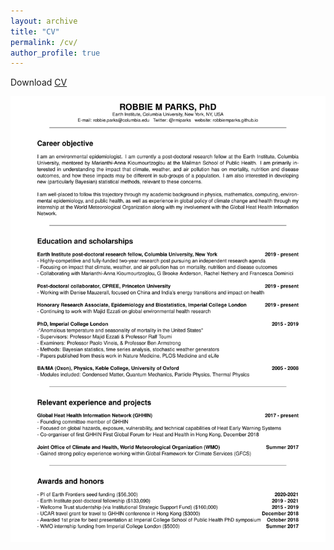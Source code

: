 ```yaml
---
layout: archive
title: "CV"
permalink: /cv/
author_profile: true
---
```


Download <a href="https://robbiemparks.github.io/files/RobbieParksCV20200408.pdf" target="_blank">CV</a>

<a href="files/RobbieParksCV20200408.pdf" class="image fit"><img src="files/RobbieParksCV20200408.pdf" alt=""></a>	
